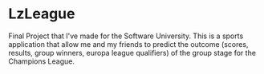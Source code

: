 # LzLeague
Final Project that I've made for the Software University. 
This is а sports application that allow me
and my friends to predict the outcome (scores, results, group winners, europa league qualifiers) of the group stage for the Champions League. 
